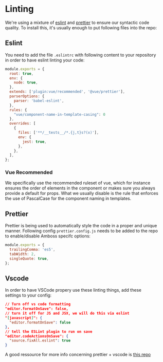 # Linting

We're using a mixture of [eslint](https://eslint.org) and 
[prettier](https://prettier.io) to ensure our syntactic code quality. To
install this, it's usually enough to put following files into the repo:

## Eslint

You need to add the file `.eslintrc` with following content to your repository
 in order to have eslint linting your code:

```javascript
module.exports = {
  root: true,
  env: {
    node: true,
  },
  extends: ['plugin:vue/recommended', '@vue/prettier'],
  parserOptions: {
    parser: 'babel-eslint',
  },
  rules: {
    "vue/component-name-in-template-casing": 0
  },
  overrides: [
    {
      files: ['**/__tests__/*.{j,t}s?(x)'],
      env: {
        jest: true,
      },
    },
  ],
};
```

### Vue Recommended

We specifically use the recommended ruleset of vue, which for instance ensures
the order of elements in the component or makes sure you always provide a 
default for props.
What we usually disable is the rule that enforces the use of PascalCase for
the component naming in templates.

## Prettier

Prettier is being used to automatically style the code in a proper and
unique manner. Following config `prettier.config.js` needs to be added to the 
repo to enable/disable Amboss specifc options:

```javascript
module.exports = {
  trailingComma: 'es5',
  tabWidth: 2,
  singleQuote: true,
};

```

## Vscode

In order to have VSCode propery use these linting things, add these settings
to your config:

```json
// Turn off vs code formatting
"editor.formatOnSave": false,
// turn it off for JS and JSX, we will do this via eslint
"[javascript]": {
  "editor.formatOnSave": false
},
// tell the ESLint plugin to run on save
"editor.codeActionsOnSave": {
  "source.fixAll.eslint": true
}
```

A good ressource for more info concerning prettier + vscode is
[this repo](https://github.com/wesbos/eslint-config-wesbos)
